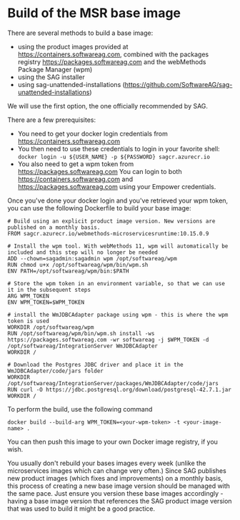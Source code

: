 #   Build of the MSR base image

There are several methods to build a base image:
-   using the product images provided at https://containers.softwareag.com, combined with the packages registry https://packages.softwareag.com and the webMethods Package Manager (wpm)
-   using the SAG installer
-   using sag-unattended-installations (https://github.com/SoftwareAG/sag-unattended-installations)
  
We will use the first option, the one officially recommended by SAG.  

There are a few prerequisites:
-   You need to get your docker login credentials from https://containers.softwareag.com
-   You then need to use these credentials to login in your favorite shell: `docker login -u ${USER_NAME} -p ${PASSWORD} sagcr.azurecr.io`
-   You also need to get a wpm token from https://packages.softwareag.com
You can login to both https://containers.softwareag.com and https://packages.softwareag.com using your Empower credentials.


Once you've done your docker login and you've retrieved your wpm token, you can use the following Dockerfile to build your base image:
```
# Build using an explicit product image version. New versions are published on a monthly basis.
FROM sagcr.azurecr.io/webmethods-microservicesruntime:10.15.0.9

# Install the wpm tool. With webMethods 11, wpm will automatically be included and this step will no longer be needed
ADD --chown=sagadmin:sagadmin wpm /opt/softwareag/wpm
RUN chmod u+x /opt/softwareag/wpm/bin/wpm.sh
ENV PATH=/opt/softwareag/wpm/bin:$PATH

# Store the wpm token in an environment variable, so that we can use it in the subsequent steps
ARG WPM_TOKEN
ENV WPM_TOKEN=$WPM_TOKEN

# install the WmJDBCAdapter package using wpm - this is where the wpm token is used
WORKDIR /opt/softwareag/wpm
RUN /opt/softwareag/wpm/bin/wpm.sh install -ws https://packages.softwareag.com -wr softwareag -j $WPM_TOKEN -d /opt/softwareag/IntegrationServer WmJDBCAdapter
WORKDIR /

# Download the Postgres JDBC driver and place it in the WmJDBCAdapter/code/jars folder
WORKDIR /opt/softwareag/IntegrationServer/packages/WmJDBCAdapter/code/jars
RUN curl -O https://jdbc.postgresql.org/download/postgresql-42.7.1.jar
WORKDIR /
```  

To perform the build, use the following command
```
docker build --build-arg WPM_TOKEN=<your-wpm-token> -t <your-image-name> .
```

You can then push this image to your own Docker image registry, if you wish.  

You usually don't rebuild your bases images every week (unlike the microservices images which can change very often.) Since SAG publishes new product images (which fixes and improvements) on a monthly basis, this process of creating a new base image version should be managed with the same pace. Just ensure you version these base images accordingly - having a base image version that references the SAG product image version that was used to build it might be a good practice.